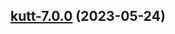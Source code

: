 

## [kutt-7.0.0](https://github.com/succelle/charts/compare/kutt-6.0.24...kutt-7.0.0) (2023-05-24)

